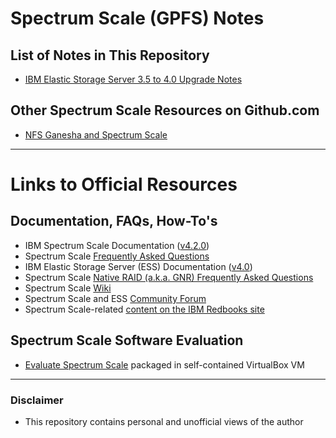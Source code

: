 # Spectrum Scale (GPFS) Notes

## List of Notes in This Repository

* [IBM Elastic Storage Server 3.5 to 4.0 Upgrade Notes](https://github.com/scaleoutsean/spectrum-scale-notes/blob/master/ibm-ess-3.5-to-4.0-upgrade.md)

## Other Spectrum Scale Resources on Github.com

* [NFS Ganesha and Spectrum Scale](https://github.com/nfs-ganesha/nfs-ganesha/wiki/GPFS)

-----------------

# Links to Official Resources

## Documentation, FAQs, How-To's

* IBM Spectrum Scale Documentation ([v4.2.0](https://www-01.ibm.com/support/knowledgecenter/STXKQY_4.2.0/ibmspectrumscale42_welcome.html))
 * Spectrum Scale [Frequently Asked Questions](http://www-01.ibm.com/support/knowledgecenter/STXKQY/gpfsclustersfaq.html)
* IBM Elastic Storage Server (ESS) Documentation ([v4.0](http://www-01.ibm.com/support/knowledgecenter/SSYSP8_4.0.0/sts40_welcome.html))
 * Spectrum Scale [Native RAID (a.k.a. GNR) Frequently Asked Questions](http://www.ibm.com/support/knowledgecenter/api/content/nl/en-us/SSYSP8/gnrfaq.html)
* Spectrum Scale [Wiki](https://www.ibm.com/developerworks/community/wikis/home/wiki/General%20Parallel%20File%20System%20%28GPFS%29)
* Spectrum Scale and ESS [Community Forum](https://www.ibm.com/developerworks/community/forums/html/forum?id=11111111-0000-0000-0000-000000000479&ps=25)
* Spectrum Scale-related [content on the IBM Redbooks site](http://www.redbooks.ibm.com/redbooks.nsf/searchsite?SearchView&query=spectrum+AND+scale&SearchOrder=1&SearchFuzzy=FALSE)

## Spectrum Scale Software Evaluation

* [Evaluate Spectrum Scale](https://www.ibm.com/developerworks/servicemanagement/tc/gpfs/evaluate.html) packaged in self-contained VirtualBox VM

---------
### Disclaimer

* This repository contains personal and unofficial views of the author
